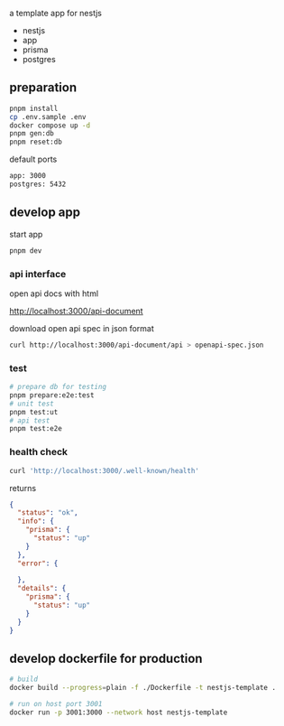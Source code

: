 a template app for nestjs

- nestjs
- app
- prisma
- postgres

## preparation

```sh
pnpm install
cp .env.sample .env
docker compose up -d
pnpm gen:db
pnpm reset:db
```

default ports

```txt
app: 3000
postgres: 5432
```

## develop app

start app

```sh
pnpm dev
```

### api interface

open api docs with html

<http://localhost:3000/api-document>

download open api spec in json format

```sh
curl http://localhost:3000/api-document/api > openapi-spec.json
```

### test

```sh
# prepare db for testing
pnpm prepare:e2e:test
# unit test
pnpm test:ut
# api test
pnpm test:e2e
```

### health check

```sh
curl 'http://localhost:3000/.well-known/health'
```

returns

```json
{
  "status": "ok",
  "info": {
    "prisma": {
      "status": "up"
    }
  },
  "error": {
    
  },
  "details": {
    "prisma": {
      "status": "up"
    }
  }
}
```

## develop dockerfile for production

```sh
# build
docker build --progress=plain -f ./Dockerfile -t nestjs-template .

# run on host port 3001
docker run -p 3001:3000 --network host nestjs-template
```
